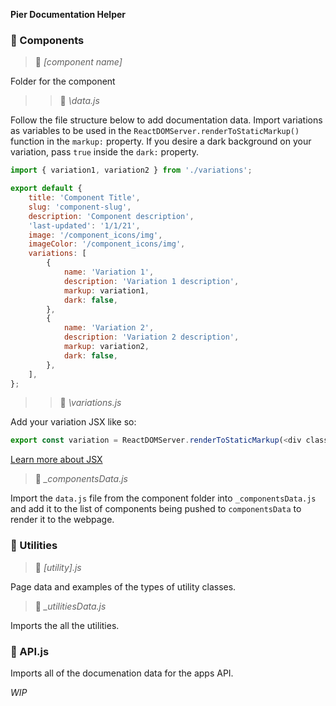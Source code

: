 **Pier Documentation Helper**

### 📁 Components

> 📁 _[component name]_

Folder for the component

> > 📄 _\data.js_

Follow the file structure below to add documentation data. Import variations as variables to be used in the `ReactDOMServer.renderToStaticMarkup()` function in the `markup:` property. If you desire a dark background on your variation, pass `true` inside the `dark:` property.

```js
import { variation1, variation2 } from './variations';

export default {
    title: 'Component Title',
    slug: 'component-slug',
    description: 'Component description',
    'last-updated': '1/1/21',
    image: '/component_icons/img',
    imageColor: '/component_icons/img',
    variations: [
        {
            name: 'Variation 1',
            description: 'Variation 1 description',
            markup: variation1,
            dark: false,
        },
        {
            name: 'Variation 2',
            description: 'Variation 2 description',
            markup: variation2,
            dark: false,
        },
    ],
};
```

> > 📄 _\variations.js_

Add your variation JSX like so:

```js
export const variation = ReactDOMServer.renderToStaticMarkup(<div className="example-class">Example Component</div>);
```

[Learn more about JSX](https://reactjs.org/docs/introducing-jsx.html)

> 📄 _\_componentsData.js_

Import the `data.js` file from the component folder into `_componentsData.js` and add it to the list of components being pushed to `componentsData` to render it to the webpage.

### 📁 Utilities

> 📄 _[utility].js_

Page data and examples of the types of utility classes.

> 📄 _\_utilitiesData.js_

Imports the all the utilities.

### 📄 API.js

Imports all of the documenation data for the apps API.

_WIP_
